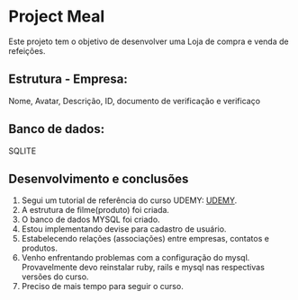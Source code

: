 # Project Meal

Este projeto tem o objetivo de desenvolver uma Loja de compra e venda de refeições.

## Estrutura - Empresa:
Nome, Avatar, Descrição, ID, documento de verificação e verificaço

## Banco de dados:
SQLITE

## Desenvolvimento e conclusões
1) Segui um tutorial de referência do curso UDEMY: [UDEMY](https://www.udemy.com/course/learn-how-to-build-a-ruby-on-rails-marketplace-from-scratch/).
2) A estrutura de filme(produto) foi criada. 
3) O banco de dados MYSQL foi criado. 
4) Estou implementando devise para cadastro de usuário.
5) Estabelecendo relações (associações) entre empresas, contatos e produtos. 
6) Venho enfrentando problemas com a configuração do mysql. Provavelmente devo reinstalar ruby, rails e mysql nas respectivas versões do curso.
7) Preciso de mais tempo para seguir o curso.
























